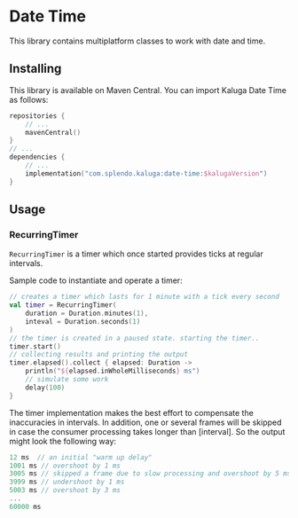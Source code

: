 # Date Time

This library contains multiplatform classes to work with date and time.

## Installing
This library is available on Maven Central. You can import Kaluga Date Time as follows:

```kotlin
repositories {
    // ...
    mavenCentral()
}
// ...
dependencies {
    // ...
    implementation("com.splendo.kaluga:date-time:$kalugaVersion")
}
```

## Usage

### RecurringTimer
`RecurringTimer` is a timer which once started provides ticks at regular intervals.

Sample code to instantiate and operate a timer:

```kotlin
// creates a timer which lasts for 1 minute with a tick every second
val timer = RecurringTimer(
    duration = Duration.minutes(1),
    inteval = Duration.seconds(1)
)
// the timer is created in a paused state. starting the timer..
timer.start()
// collecting results and printing the output
timer.elapsed().collect { elapsed: Duration ->
    println("${elapsed.inWholeMilliseconds} ms")
    // simulate some work
    delay(100)
}
```
The timer implementation makes the best effort to compensate the inaccuracies in intervals. 
In addition, one or several frames will be skipped in case the consumer processing takes longer than
[interval]. So the output might look the following way:
```kotlin
12 ms  // an initial "warm up delay" 
1001 ms // overshoot by 1 ms
3005 ms // skipped a frame due to slow processing and overshoot by 5 ms
3999 ms // undershoot by 1 ms
5003 ms // overshoot by 3 ms
...
60000 ms
```
